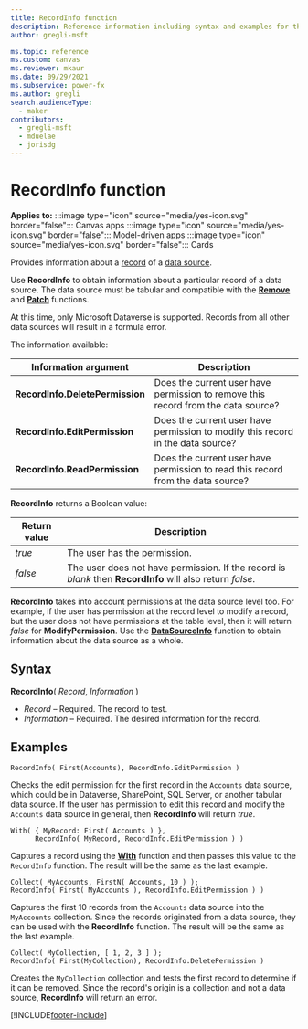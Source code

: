 ```yaml
---
title: RecordInfo function
description: Reference information including syntax and examples for the RecordInfo function.
author: gregli-msft

ms.topic: reference
ms.custom: canvas
ms.reviewer: mkaur
ms.date: 09/29/2021
ms.subservice: power-fx
ms.author: gregli
search.audienceType:
  - maker
contributors:
  - gregli-msft
  - mduelae
  - jorisdg
---
```


# RecordInfo function

**Applies to:** :::image type="icon" source="media/yes-icon.svg" border="false"::: Canvas apps :::image type="icon" source="media/yes-icon.svg" border="false"::: Model-driven apps :::image type="icon" source="media/yes-icon.svg" border="false"::: Cards

Provides information about a [record](/power-apps/maker/canvas-apps/working-with-tables#elements-of-a-table) of a [data source](/power-apps/maker/canvas-apps/working-with-data-sources).

Use **RecordInfo** to obtain information about a particular record of a data source. The data source must be tabular and compatible with the [**Remove**](function-remove-removeif.md) and [**Patch**](function-patch.md) functions.

At this time, only Microsoft Dataverse is supported. Records from all other data sources will result in a formula error.

The information available:

| Information argument            | Description                                                                       |
| ------------------------------- | --------------------------------------------------------------------------------- |
| **RecordInfo.DeletePermission** | Does the current user have permission to remove this record from the data source? |
| **RecordInfo.EditPermission**   | Does the current user have permission to modify this record in the data source?   |
| **RecordInfo.ReadPermission**   | Does the current user have permission to read this record from the data source?   |

**RecordInfo** returns a Boolean value:

| Return value | Description                                                                                               |
| ------------ | --------------------------------------------------------------------------------------------------------- |
| _true_       | The user has the permission.                                                                              |
| _false_      | The user does not have permission. If the record is _blank_ then **RecordInfo** will also return _false_. |

**RecordInfo** takes into account permissions at the data source level too. For example, if the user has permission at the record level to modify a record, but the user does not have permissions at the table level, then it will return _false_ for **ModifyPermission**. Use the [**DataSourceInfo**](function-datasourceinfo.md) function to obtain information about the data source as a whole.

## Syntax

**RecordInfo**( _Record_, _Information_ )

- _Record_ – Required. The record to test.
- _Information_ – Required. The desired information for the record.

## Examples

```powerapps-dot
RecordInfo( First(Accounts), RecordInfo.EditPermission )
```

Checks the edit permission for the first record in the `Accounts` data source, which could be in Dataverse, SharePoint, SQL Server, or another tabular data source. If the user has permission to edit this record and modify the `Accounts` data source in general, then **RecordInfo** will return _true_.

```powerapps-dot
With( { MyRecord: First( Accounts ) },
      RecordInfo( MyRecord, RecordInfo.EditPermission ) )
```

Captures a record using the [**With**](function-with.md) function and then passes this value to the `RecordInfo` function. The result will be the same as the last example.

```powerapps-dot
Collect( MyAccounts, FirstN( Accounts, 10 ) );
RecordInfo( First( MyAccounts ), RecordInfo.EditPermission ) )
```

Captures the first 10 records from the `Accounts` data source into the `MyAccounts` collection. Since the records originated from a data source, they can be used with the **RecordInfo** function. The result will be the same as the last example.

```powerapps-dot
Collect( MyCollection, [ 1, 2, 3 ] );
RecordInfo( First(MyCollection), RecordInfo.DeletePermission )
```

Creates the `MyCollection` collection and tests the first record to determine if it can be removed. Since the record's origin is a collection and not a data source, **RecordInfo** will return an error.

[!INCLUDE[footer-include](../../includes/footer-banner.md)]

